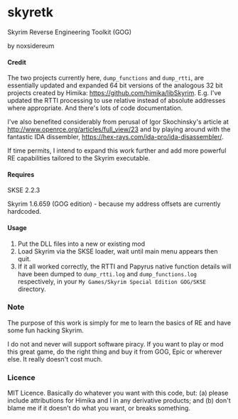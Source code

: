 # skyretk
Skyrim Reverse Engineering Toolkit (GOG)

by noxsidereum

#### Credit
The two projects currently here, `dump_functions` and `dump_rtti`, are
essentially updated and expanded 64 bit versions of the analogous 32 bit projects 
created by Himika:
https://github.com/himika/libSkyrim. E.g. I've updated the RTTI processing to
use relative instead of absolute addresses where appropriate. And there's lots of
code documentation.

I've also benefited considerably from perusal of Igor Skochinsky's
article at http://www.openrce.org/articles/full_view/23 and by playing
around with the fantastic IDA dissembler, https://hex-rays.com/ida-pro/ida-disassembler/.

If time permits, I intend to expand this work further and add more powerful
RE capabilities tailored to the Skyrim executable.

#### Requires

SKSE 2.2.3

Skyrim 1.6.659 (GOG edition) - because my address offsets are currently hardcoded.

#### Usage

1. Put the DLL files into a new or existing mod
2. Load Skyrim via the SKSE loader, wait until main menu appears then quit.
3. If it all worked correctly, the RTTI and Papyrus native function details will 
have been dumped to `dump_rtti.log` and `dump_functions.log` respectively, in your 
`My Games/Skyrim Special Edition GOG/SKSE` directory.

### Note

The purpose of this work is simply for me to learn the basics of RE and have some fun hacking Skyrim.

I do not and never will support software piracy. If you want to play or mod this great game, do the right thing and buy it 
from GOG, Epic or wherever else. It really doesn't cost much.

### Licence
MIT Licence. Basically do whatever you want with this code, but: (a) please include attributions for
Himika and I in any derivative products; and (b) don't blame me if it doesn't do what you want, or breaks something.
